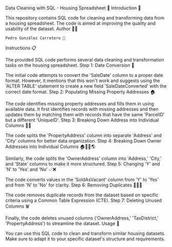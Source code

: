 Data Cleaning with SQL - Housing Spreadsheet 🏡
Introduction 📄

This repository contains SQL code for cleaning and transforming data from a housing spreadsheet. The code is aimed at improving the quality and usability of the dataset.
Author 👨‍💻

    Pedro González Carretero 📝

Instructions 📋

The provided SQL code performs several data cleaning and transformation tasks on the housing spreadsheet.
Step 1: Date Conversion 📅

The initial code attempts to convert the 'SaleDate' column to a proper date format. However, it mentions that this won't work and suggests using the 'ALTER TABLE' statement to create a new field 'SaleDateConverted' with the correct date format.
Step 2: Populating Missing Property Addresses 🏠

The code identifies missing property addresses and fills them in using available data. It first identifies records with missing addresses and then updates them by matching them with records that have the same 'ParcelID' but a different 'UniqueID'.
Step 3: Breaking Down Address into Individual Columns 🏢🌆

The code splits the 'PropertyAddress' column into separate 'Address' and 'City' columns for better data organization.
Step 4: Breaking Down Owner Addresses into Individual Columns 🏠👤🌆🌎

Similarly, the code splits the 'OwnerAddress' column into 'Address,' 'City,' and 'State' columns to make it more structured.
Step 5: Changing 'Y' and 'N' to 'Yes' and 'No' ✅❌

The code converts values in the 'SoldAsVacant' column from 'Y' to 'Yes' and from 'N' to 'No' for clarity.
Step 6: Removing Duplicates 🚫👯‍♀️

The code removes duplicate records from the dataset based on specific criteria using a Common Table Expression (CTE).
Step 7: Deleting Unused Columns 🗑️

Finally, the code deletes unused columns ('OwnerAddress,' 'TaxDistrict,' 'PropertyAddress') to streamline the dataset.
Usage 🚀

You can use this SQL code to clean and transform similar housing datasets. Make sure to adapt it to your specific dataset's structure and requirements.
